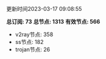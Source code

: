 更新时间2023-03-17 09:08:55

**总订阅: 73**
**总节点: 1313**
**有效节点: 566**
- v2ray节点: 358
- ss节点: 182
- trojan节点: 26
